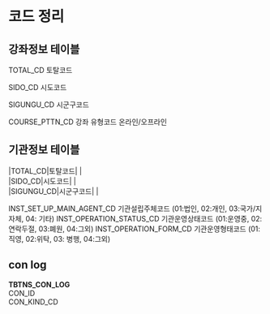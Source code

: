 
# 코드 정리

## 강좌정보 테이블

TOTAL_CD 토탈코드  

SIDO_CD 시도코드  

SIGUNGU_CD 시군구코드  

COURSE_PTTN_CD 강좌 유형코드 온라인/오프라인  

## 기관정보 테이블

|TOTAL_CD|토탈코드| |  
|SIDO_CD|시도코드| |  
|SIGUNGU_CD|시군구코드| |  

INST_SET_UP_MAIN_AGENT_CD 기관설립주체코드 
(01:법인, 02:개인,  03:국가/지자체, 04: 기타)
INST_OPERATION_STATUS_CD 기관운영상태코드
(01:운영중, 02:연락두절, 03:폐원, 04:그외)
INST_OPERATION_FORM_CD 기관운영형태코드
(01:직영, 02:위탁, 03: 병행, 04:그외)

## con log

**TBTNS_CON_LOG**  
CON_ID  
CON_KIND_CD  


<!--stackedit_data:
eyJoaXN0b3J5IjpbOTAyMjUxOTY2LC0xMTc3NTgzNDMzLDI3NT
QyMDQ3LDEzNDQwMDg0OCwxODU4NzE0MDQ2XX0=
-->